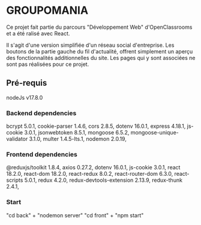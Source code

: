# GROUPOMANIA

Ce projet fait partie du parcours "Développement Web" d'OpenClassrooms et a été ralisé avec React.

Il s'agit d'une version simplifiée d'un réseau social d'entreprise. 
Les boutons de la partie gauche du fil d'actualité, offrent simplement un aperçu des fonctionnalités additionnelles du site. 
Les pages qui y sont associées ne sont pas réalisées pour ce projet.

## Pré-requis

nodeJs v17.8.0

### Backend dependencies
bcrypt 5.0.1,
cookie-parser 1.4.6,
cors 2.8.5,
dotenv 16.0.1,
express 4.18.1,
js-cookie 3.0.1,
jsonwebtoken 8.5.1,
mongoose 6.5.2,
mongoose-unique-validator 3.1.0,
multer 1.4.5-lts.1,
nodemon 2.0.19,

### Frontend dependencies

@reduxjs/toolkit 1.8.4,
axios 0.27.2,
dotenv 16.0.1,
js-cookie 3.0.1,
react 18.2.0,
react-dom 18.2.0,
react-redux 8.0.2,
react-router-dom 6.3.0,
react-scripts 5.0.1,
redux 4.2.0,
redux-devtools-extension 2.13.9,
redux-thunk 2.4.1,

### Start

"cd back" + "nodemon server"
"cd front" + "npm start"





